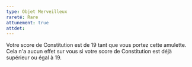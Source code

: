 ```yaml
---
type: Objet Merveilleux
rareté: Rare
attunement: true
attdet:
---
```


Votre score de Constitution est de 19 tant que vous portez cette amulette. Cela n'a aucun effet sur vous si votre score de Constitution est déjà supérieur ou égal à 19.
